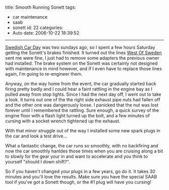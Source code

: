 title: Smooth Running Sonett
tags:
  - car maintenance
  - saab
  - sonett
id: 22
categories:
  - Auto
date: 2006-10-22 18:39:52
---

[Swedish Car Day](http://www.swedishcarday.com/) was two sundays ago, so I spent a few hours Saturday getting the Sonett's brakes finished. It turned out the lines [West Of Sweden](http://www.wmsbrg.com/sweden/) sent me were fine, I just had to remove some adapters the previous owner had installed. The brake system on the Sonett was certainly not designed with maintenance in mind however, and if I even have to replace those lines again, I'm going to re-engineer them.

Anyway, on the way home from the event, the car gradually started back firing pretty badly and I could hear a faint rattling in the engine bay as I pulled away from stop lights. Since I had the next day off, I went out to take a look. It turns out one of the the right side exhaust pipe nuts had fallen off and the other one was dangerously loose. I panicked that the nut was lost forever until I remembered the rattling. Sure enough, a quick survey of the engine floor with a flash light turned up the bolt, and a few minutes of cursing with a socket wrench tightened up the exhaust.

With that minor struggle out of the way I installed some new spark plugs in the car and look a test drive...

What a fantastic change, the car runs so smoothly, with no backfiring and now the car smoothly hanldes those times when you are cruising along a bit to slowly for the gear your in and want to accelerate and you think to yourself "should I down shift?".

So if you haven't changed your plugs in a few years, go do it. It takes 30 minutes and you'll love the results. Make sure you have the special SAAB tool if you've got a Sonett though, or the #1 plug will have you cursing!
